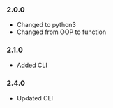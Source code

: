 ### 2.0.0
  * Changed to python3
  * Changed from OOP to function

### 2.1.0
  * Added CLI

### 2.4.0
  * Updated CLI